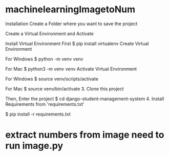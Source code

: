 # machinelearningImagetoNum

Installation
Create a Folder where you want to save the project

Create a Virtual Environment and Activate

Install Virtual Environment First
$ pip install virtualenv Create Virtual Environment

For Windows
$ python -m venv venv

For Mac
$ python3 -m venv venv Activate Virtual Environment

For Windows
$ source venv/scripts/activate

For Mac
$ source venv/bin/activate 3. Clone this project


Then, Enter the project
$ cd django-student-management-system 4. Install Requirements from 'requirements.txt'

$ pip install -r requirements.txt 

# extract numbers from image need to run image.py 

